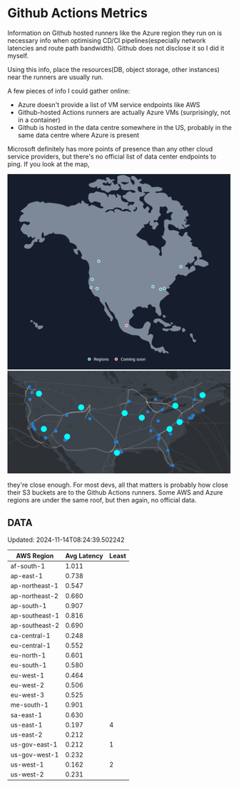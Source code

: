 # Github Actions Metrics
Information on Github hosted runners like the Azure region they run on is
necessary info when optimising CD/CI pipelines(especially network latencies and
route path bandwidth). Github does not disclose it so I did it myself.

Using this info, place the resources(DB, object storage, other instances) near
the runners are usually run.

A few pieces of info I could gather online:

- Azure doesn't provide a list of VM service endpoints like AWS
- Github-hosted Actions runners are actually Azure VMs (surprisingly, not in a
  container)
- Github is hosted in the data centre somewhere in the US, probably in the same
  data centre where Azure is present

Microsoft definitely has more points of presence than any other cloud service
providers, but there's no official list of data center endpoints to ping. If you
look at the map,

<a href="https://aws.amazon.com/about-aws/global-infrastructure/regions_az/">
<img src="image.png" style="width: 500px;">
</a>
<a href="https://datacenters.microsoft.com/globe/explore">
<img src="image-1.png" style="width: 500px;">
</a>

they're close enough. For most devs, all that matters is probably how close
their S3 buckets are to the Github Actions runners. Some AWS and Azure regions
are under the same roof, but then again, no official data.

## DATA
Updated: 2024-11-14T08:24:39.502242

| AWS Region | Avg Latency | Least |
| - | - | - |
| af-south-1 | 1.011 |  |
| ap-east-1 | 0.738 |  |
| ap-northeast-1 | 0.547 |  |
| ap-northeast-2 | 0.660 |  |
| ap-south-1 | 0.907 |  |
| ap-southeast-1 | 0.816 |  |
| ap-southeast-2 | 0.690 |  |
| ca-central-1 | 0.248 |  |
| eu-central-1 | 0.552 |  |
| eu-north-1 | 0.601 |  |
| eu-south-1 | 0.580 |  |
| eu-west-1 | 0.464 |  |
| eu-west-2 | 0.506 |  |
| eu-west-3 | 0.525 |  |
| me-south-1 | 0.901 |  |
| sa-east-1 | 0.630 |  |
| us-east-1 | 0.197 | 4 |
| us-east-2 | 0.212 |  |
| us-gov-east-1 | 0.212 | 1 |
| us-gov-west-1 | 0.232 |  |
| us-west-1 | 0.162 | 2 |
| us-west-2 | 0.231 |  |

